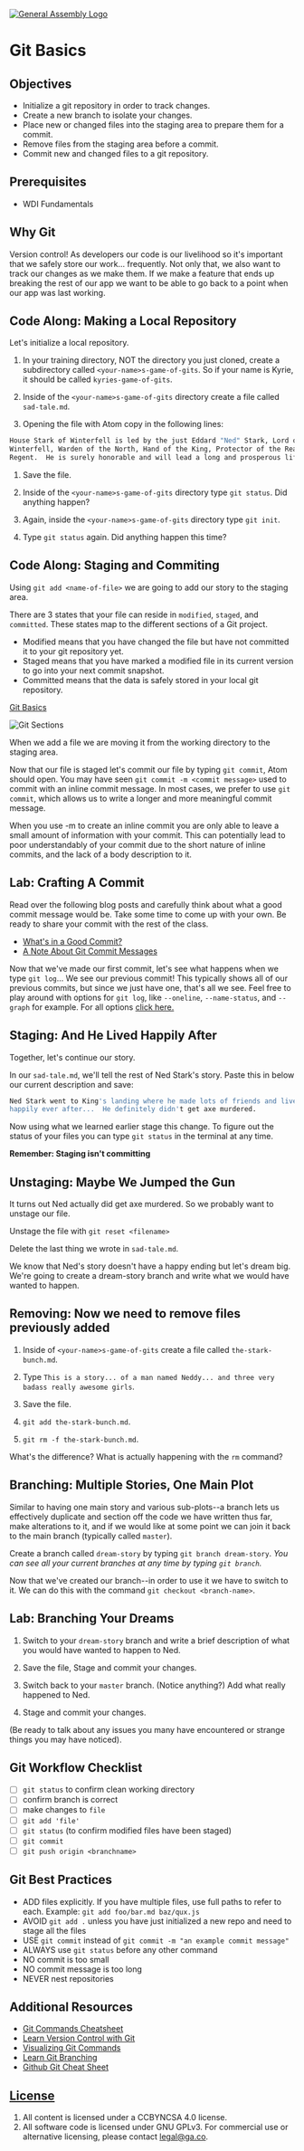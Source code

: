 [![General Assembly Logo](https://camo.githubusercontent.com/1a91b05b8f4d44b5bbfb83abac2b0996d8e26c92/687474703a2f2f692e696d6775722e636f6d2f6b6538555354712e706e67)](https://generalassemb.ly/education/web-development-immersive)

# Git Basics

## Objectives

- Initialize a git repository in order to track changes.
- Create a new branch to isolate your changes.
- Place new or changed files into the staging area to prepare them for a
  commit.
- Remove files from the staging area before a commit.
- Commit new and changed files to a git repository.

## Prerequisites

- WDI Fundamentals

## Why Git

Version control! As developers our code is our livelihood so it's important
that we safely store our work... frequently.  Not only that, we also want to
track our changes as we make them.  If we make a feature that ends up breaking
the rest of our app we want to be able to go back to a point when our app was
last working.

## Code Along: Making a Local Repository

Let's initialize a local repository.

1. In your training directory, NOT the directory you just cloned, create a
    subdirectory called `<your-name>s-game-of-gits`. So if your name is Kyrie,
    it should be called `kyries-game-of-gits`.

1. Inside of the `<your-name>s-game-of-gits` directory create a file called `sad-tale.md`.

1. Opening the file with Atom copy in the following lines:

  ```bash
  House Stark of Winterfell is led by the just Eddard "Ned" Stark, Lord of
  Winterfell, Warden of the North, Hand of the King, Protector of the Realm,
  Regent.  He is surely honorable and will lead a long and prosperous life.
  ```

1. Save the file.

1. Inside of the `<your-name>s-game-of-gits` directory type `git status`. Did anything
   happen?

1. Again, inside the `<your-name>s-game-of-gits` directory type `git init`.

1. Type `git status` again. Did anything happen this time?

## Code Along: Staging and Commiting

Using `git add <name-of-file>` we are going to add our story to the staging
area.

There are 3 states that your file can reside in `modified`, `staged`, and
`committed`.  These states map to the different sections of a Git project.

- Modified means that you have changed the file but have not committed it to
  your git repository yet.
- Staged means that you have marked a modified file in its current version
  to go into your next commit snapshot.
- Committed means that the data is safely stored in your local git repository.

[Git Basics](https://git-scm.com/book/en/v2/Getting-Started-Git-Basics)

![Git Sections](https://git-scm.com/book/en/v2/book/01-introduction/images/areas.png)

When we add a file we are moving it from the working directory to the staging
area.

Now that our file is staged let's commit our file by typing `git commit`, Atom
should open. You may have seen `git commit -m <commit message>` used to commit
with an inline commit message. In most cases, we prefer to use `git commit`,
which allows us to write a longer and more meaningful commit message.

When you use -m to create an inline commit you are only able to leave a small
amount of information with your commit. This can potentially lead to poor
understandably of your commit due to the short nature of inline commits, and
the lack of a body description to it.

## Lab: Crafting A Commit

Read over the following blog posts and carefully think about what a good commit
message would be. Take some time to come up with your own. Be ready to share
your commit with the rest of the class.

- [What's in a Good Commit?](http://dev.solita.fi/2013/07/04/whats-in-a-good-commit.html)
- [A Note About Git Commit Messages](http://tbaggery.com/2008/04/19/a-note-about-git-commit-messages.html)

Now that we've made our first commit, let's see what happens when we type `git
log`... We see our previous commit! This typically shows all of our previous
commits, but since we just have one, that's all we see. Feel free to play around
with options for `git log`, like `--oneline`, `--name-status`, and `--graph`
for example. For all options [click here.](https://git-scm.com/docs/git-log)

## Staging: And He Lived Happily After

Together, let's continue our story.

In our `sad-tale.md`, we'll tell the rest of Ned Stark's story.  Paste this in
below our current description and save:

```sh
Ned Stark went to King's landing where he made lots of friends and lived
happily ever after...  He definitely didn't get axe murdered.
```

Now using what we learned earlier stage this change. To figure out the status
of your files you can type `git status` in the terminal at any time.

**Remember: Staging isn't committing**

## Unstaging: Maybe We Jumped the Gun

It turns out Ned actually did get axe murdered. So we probably want to unstage
our file.

Unstage the file with `git reset <filename>`

Delete the last thing we wrote in `sad-tale.md`.

We know that Ned's story doesn't have a happy ending but let's dream big.  We're
going to create a dream-story branch and write what we would have wanted to
happen.

## Removing: Now we need to remove files previously added

1. Inside of `<your-name>s-game-of-gits` create a file called `the-stark-bunch.md`.

1. Type `This is a story... of a man named Neddy... and three
   very badass really awesome girls`.

1. Save the file.

1. `git add the-stark-bunch.md`.

1. `git rm -f the-stark-bunch.md`.

What's the difference? What is actually happening with the `rm` command?

## Branching: Multiple Stories, One Main Plot

Similar to having one main story and various sub-plots--a branch lets us
effectively duplicate and section off the code we have written thus far, make
alterations to it, and if we would like at some point we can join it back to the
main branch (typically called `master`).

Create a branch called `dream-story` by typing `git branch dream-story`.
_You can see all your current branches at any time by typing `git branch`._

Now that we've created our branch--in order to use it we have to switch to it.
We can do this with the command `git checkout <branch-name>`.

## Lab: Branching Your Dreams

1. Switch to your `dream-story` branch and write a brief description of what
   you would have wanted to happen to Ned.

1. Save the file, Stage and commit your changes.

1. Switch back to your `master` branch. (Notice anything?) Add what really
   happened to Ned.

1. Stage and commit your changes.

(Be ready to talk about any issues you many have encountered or strange things
you may have noticed).

## Git Workflow Checklist

- [ ] `git status` to confirm clean working directory
- [ ] confirm branch is correct
- [ ] make changes to `file`
- [ ] `git add 'file'`
- [ ] `git status` (to confirm modified files have been staged)
- [ ] `git commit`
- [ ] `git push origin <branchname>`

## Git Best Practices

- ADD files explicitly. If you have multiple files, use full paths to refer to
  each. Example: `git add foo/bar.md baz/qux.js`
- AVOID `git add .` unless you have just initialized a new repo and need to
  stage all the files
- USE `git commit` instead of `git commit -m "an example commit message"`
- ALWAYS use `git status` before any other command
- NO commit is too small
- NO commit message is too long
- NEVER nest repositories

## Additional Resources

- [Git Commands Cheatsheet](command-reference.md)
- [Learn Version Control with Git](http://www.git-tower.com/learn/git/ebook)
- [Visualizing Git Commands](https://onlywei.github.io/explain-git-with-d3/)
- [Learn Git Branching](http://pcottle.github.io/learnGitBranching/)
- [Github Git Cheat Sheet](https://services.github.com/on-demand/downloads/github-git-cheat-sheet.pdf)

## [License](LICENSE)

1. All content is licensed under a CC­BY­NC­SA 4.0 license.
1. All software code is licensed under GNU GPLv3. For commercial use or
   alternative licensing, please contact legal@ga.co.
